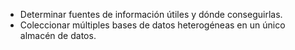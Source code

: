 - Determinar fuentes de información útiles y dónde conseguirlas.
- Coleccionar múltiples bases de datos heterogéneas en un único almacén de datos.